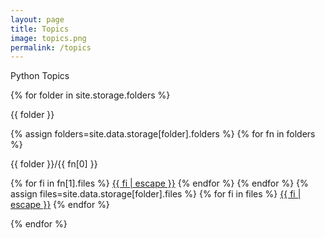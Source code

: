 ```yaml
---
layout: page
title: Topics
image: topics.png
permalink: /topics
---
```


Python Topics

{% for folder in site.storage.folders %}


<p>{{ folder }}</p>
{% assign folders=site.data.storage[folder].folders %}
{% for fn in folders %}
<p>{{ folder }}/{{ fn[0] }}</p>
{% for fi in fn[1].files %}
<a href="{{ site.storage.path }}/{{ folder }}/{{ fn[0] }}/{{ fi }}">{{ fi | escape }}</a>
{% endfor %}
{% endfor %}
{% assign files=site.data.storage[folder].files %}
{% for fi in files %}
<a href="{{ site.storage.path }}/{{ folder }}/{{ fi }}">{{ fi | escape }}</a>
{% endfor %}

{% endfor %}
